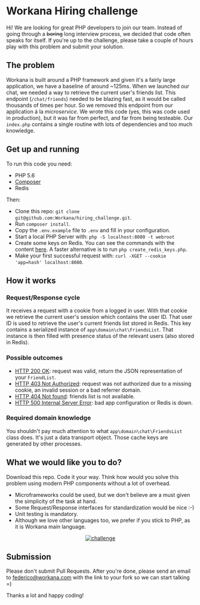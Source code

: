 # Workana Hiring challenge

Hi! We are looking for great PHP developers to join our team. Instead of going through a ~~boring~~ long interview process, we decided that code often speaks for itself. If you're up to the challenge, please take a couple of hours play with this problem and submit your solution.

## The problem

Workana is built around a PHP framework and given it's a fairly large application, we have a baseline of around ~125ms. When we launched our chat, we needed a way to retrieve the current user's friends list. This endpoint (`/chat/friends`) needed to be blazing fast, as it would be called thousands of times per hour. So we removed this endpoint from our application á la *microservice*. We wrote this code (yes, this was code used in production), but it was far from perfect, and far from being testeable. Our `index.php` contains a single routine with lots of dependencies and too much knowledge.

## Get up and running

To run this code you need:
  - PHP 5.6
  - [Composer](getcomposer.org)
  - Redis

Then:
  - Clone this repo: `git clone git@github.com:Workana/hiring_challenge.git`.
  - Run `composer install`.
  - Copy the `.env.example` file to `.env` and fill in your configuration.
  - Start a local PHP Server with: `php -S localhost:8080 -t webroot`
  - Create some keys on Redis. You can see the commands with the content [here](samples/redis_commands). A faster alternative is to run `php create_redis_keys.php`.
  - Make your first successful request with: `curl -XGET --cookie 'app=hash' localhost:8080`.

## How it works

### Request/Response cycle

It receives a request with a cookie from a logged in user. With that cookie we retrieve the current user's session which contains the user ID.
That user ID is used to retrieve the user's current friends list stored in Redis. This key contains a serialized instance of `app\domain\chat\FriendsList`. That instance is then filled with presence status of the relevant users (also stored in Redis).

### Possible outcomes

- [HTTP 200 OK](samples/response_200): request was valid, return the JSON representation of your `FriendList`.
- [HTTP 403 Not Authorized](samples/response_403): request was not authorized due to a missing cookie, an invalid session or a bad referrer domain.
- [HTTP 404 Not found](samples/response_404): friends list is not available.
- [HTTP 500 Internal Server Error](samples/response_500): bad app configuration or Redis is down.

### Required domain knowledge

You shouldn't pay much attention to what `app\domain\chat\FriendsList` class does. It's just a data transport object. Those cache keys are generated by other processes.

## What we would like you to do?

Download this repo. Code it your way. Think how would you solve this problem using modern PHP components without a lot of overhead.

- Microframeworks could be used, but we don't believe are a must given the simplicity of the task at hand.
- Some Request/Response interfaces for standardization would be nice :-)
- Unit testing is mandatory.
- Although we love other languages too, we prefer if you stick to PHP, as it is Workana main language.

<p align="center"><a href="https://camo.githubusercontent.com/b59cb77c4263f7da915a5deb6006ff9c5d62ac25/68747470733a2f2f7170682e69732e71756f726163646e2e6e65742f6d61696e2d71696d672d6135653565336334363135666135363461373231343338646637363732663039" target="_blank" class="rich-diff-level-one"><img src="https://camo.githubusercontent.com/b59cb77c4263f7da915a5deb6006ff9c5d62ac25/68747470733a2f2f7170682e69732e71756f726163646e2e6e65742f6d61696e2d71696d672d6135653565336334363135666135363461373231343338646637363732663039" alt="challenge" data-canonical-src="https://qph.is.quoracdn.net/main-qimg-a5e5e3c4615fa564a721438df7672f09" style="max-width:100%;"></a></p>

## Submission

 Please don't submit Pull Requests. After you're done, please send an email to [federico@workana.com](mailto:federico@workana.com?subject=Workana%20Hiring) with the link to your fork so we can start talking =)

Thanks a lot and happy coding!
